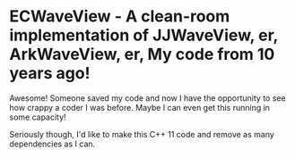 ECWaveView - A clean-room implementation of JJWaveView, er, ArkWaveView, er, My code from 10 years ago!
=======================================================================================================

Awesome! Someone saved my code and now I have the opportunity to see how crappy a coder I was before. Maybe I can even get this running in some capacity!

Seriously though, I'd like to make this C++ 11 code and remove as many dependencies as I can.